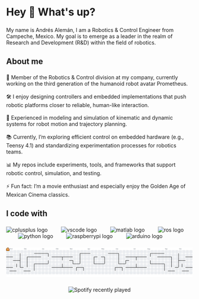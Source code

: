 <h1 align="left">Hey 👋 What's up?</h1>

###

<p align="left">My name is Andrés Alemán, I am a Robotics & Control Engineer from Campeche, Mexico. My goal is to emerge as a leader in the realm of Research and Development (R&D) within the field of robotics.</p>

###

<h2 align="left">About me</h2>

###

<p align="left">🤖 Member of the Robotics & Control division at my company, currently working on the third generation of the humanoid robot avatar Prometheus.<br><br>🛠️ I enjoy designing controllers and embedded implementations that push robotic platforms closer to reliable, human-like interaction.<br><br>📐 Experienced in modeling and simulation of kinematic and dynamic systems for robot motion and trajectory planning.<br><br>📚 Currently, I’m exploring efficient control on embedded hardware (e.g., Teensy 4.1) and standardizing experimentation processes for robotics teams.<br><br>📊 My repos include experiments, tools, and frameworks that support robotic control, simulation, and testing.<br><br>⚡ Fun fact: I’m a movie enthusiast and especially enjoy the Golden Age of Mexican Cinema classics.</p>

###

<h2 align="left">I code with</h2>

###

<div align="left">
  <img src="https://skillicons.dev/icons?i=cpp" height="80" alt="cplusplus logo"  />
  <img width="28" />
  <img src="https://skillicons.dev/icons?i=vscode" height="80" alt="vscode logo"  />
  <img width="28" />
  <img src="https://skillicons.dev/icons?i=matlab" height="80" alt="matlab logo"  />
  <img width="28" />
  <img src="https://skillicons.dev/icons?i=ros" height="80" alt="ros logo"  />
  <img width="28" />
  <img src="https://skillicons.dev/icons?i=py" height="80" alt="python logo"  />
  <img width="28" />
  <img src="https://skillicons.dev/icons?i=raspberrypi" height="80" alt="raspberrypi logo"  />
  <img width="28" />
  <img src="https://skillicons.dev/icons?i=arduino" height="80" alt="arduino logo"  />
</div>

###

<picture>
  <source media="(prefers-color-scheme: dark)" srcset="https://raw.githubusercontent.com/andresalemn/andresalemn/output/pacman-contribution-graph-dark.svg">
  <source media="(prefers-color-scheme: light)" srcset="https://raw.githubusercontent.com/andresalemn/andresalemn/output/pacman-contribution-graph.svg">
  <img alt="pacman contribution graph" src="https://raw.githubusercontent.com/andresalemn/andresalemn/output/pacman-contribution-graph.svg">
</picture>

###

<div align="center">
  <img src="https://spotify-recently-played-readme.vercel.app/api?user=12124580924&unique={true|1|on|yes}" alt="Spotify recently played"  />
</div>

###
